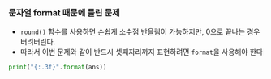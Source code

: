 ### 문자열 format 때문에 틀린 문제

- `round()` 함수를 사용하면 손쉽게 소수점 반올림이 가능하지만, 0으로 끝나는 경우 버려버린다.
- 따라서 이번 문제와 같이 반드시 셋째자리까지 표현하려면 `format`을 사용해야 한다

```python
print("{:.3f}".format(ans))
```
